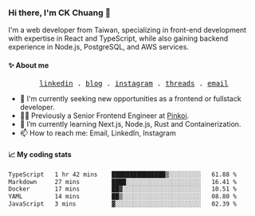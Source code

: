 ### Hi there, I'm CK Chuang 👋

I'm a web developer from Taiwan, specializing in front-end development with expertise in React and TypeScript, while also gaining backend experience in Node.js, PostgreSQL, and AWS services.

#### ✨ About me

<p align="center">
  <samp>
    <a href="https://www.linkedin.com/in/ckchuang">linkedin</a> .
    <a href="https://www.codefarmer.tw/">blog</a> .
    <a href="https://www.instagram.com/codefarmer.tw/">instagram</a> .
    <a href="https://www.threads.net/@codefarmer.tw">threads</a> .
    <a href="mailto:dissaivent@gmail.com">email</a>
  </samp>
</p>

- 🔭 I'm currently seeking new opportunities as a frontend or fullstack developer.
- 👨‍💻 Previously a Senior Frontend Engineer at [Pinkoi](https://www.pinkoi.com/).
- 🌱 I’m currently learning Next.js, Node.js, Rust and Containerization.
- 📫 How to reach me: Email, LinkedIn, Instagram

#### 📈 My coding stats

<!-- ![CK's GitHub stats](https://github-readme-stats.vercel.app/api?username=ckchuang-dev&show_icons=true&count_private=false&custom_title=My%20GitHub%20Stats%20&theme=dracula) -->

<!--START_SECTION:waka-->

```txt
TypeScript   1 hr 42 mins    ███████████████▒░░░░░░░░░   61.88 %
Markdown     27 mins         ████░░░░░░░░░░░░░░░░░░░░░   16.41 %
Docker       17 mins         ██▓░░░░░░░░░░░░░░░░░░░░░░   10.51 %
YAML         14 mins         ██▒░░░░░░░░░░░░░░░░░░░░░░   08.80 %
JavaScript   3 mins          ▓░░░░░░░░░░░░░░░░░░░░░░░░   02.39 %
```

<!--END_SECTION:waka-->
